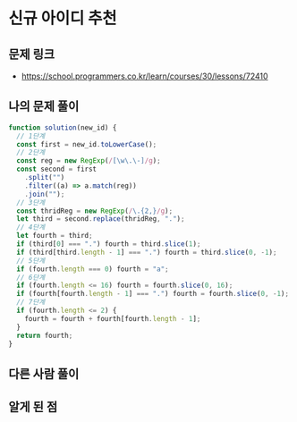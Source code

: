 # 신규 아이디 추천

## 문제 링크

- https://school.programmers.co.kr/learn/courses/30/lessons/72410

## 나의 문제 풀이

```js
function solution(new_id) {
  // 1단계
  const first = new_id.toLowerCase();
  // 2단계
  const reg = new RegExp(/[\w\.\-]/g);
  const second = first
    .split("")
    .filter((a) => a.match(reg))
    .join("");
  // 3단계
  const thridReg = new RegExp(/\.{2,}/g);
  let third = second.replace(thridReg, ".");
  // 4단계
  let fourth = third;
  if (third[0] === ".") fourth = third.slice(1);
  if (third[third.length - 1] === ".") fourth = third.slice(0, -1);
  // 5단계
  if (fourth.length === 0) fourth = "a";
  // 6단계
  if (fourth.length <= 16) fourth = fourth.slice(0, 16);
  if (fourth[fourth.length - 1] === ".") fourth = fourth.slice(0, -1);
  // 7단계
  if (fourth.length <= 2) {
    fourth = fourth + fourth[fourth.length - 1];
  }
  return fourth;
}
```

## 다른 사람 풀이

## 알게 된 점
